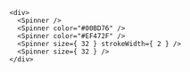     <div>
      <Spinner />
      <Spinner color="#00BD76" />
      <Spinner color="#EF472F" />
      <Spinner size={ 32 } strokeWidth={ 2 } />
      <Spinner size={ 32 } />
    </div>
